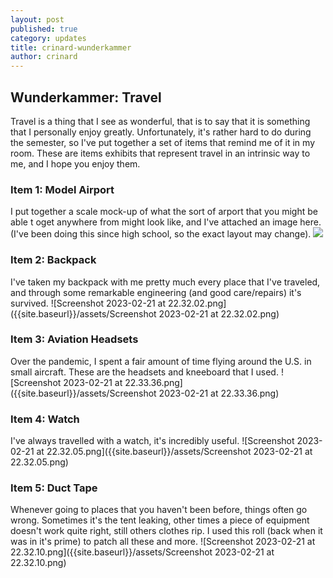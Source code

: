 ```yaml
---
layout: post
published: true
category: updates
title: crinard-wunderkammer
author: crinard
---
```

## Wunderkammer: Travel

Travel is a thing that I see as wonderful, that is to say that it is something that I personally enjoy greatly. Unfortunately, it's rather hard to do during the semester, so I've put together a set of items that remind me of it in my room. These are items exhibits that represent travel in an intrinsic way to me, and I hope you enjoy them. 

### Item 1: Model Airport
I put together a scale mock-up of what the sort of arport that you might be able t oget anywhere from might look like, and I've attached an image here. (I've been doing this since high school, so the exact layout may change). 
![]({{site.baseurl}}/https://i.imgur.com/QYnXjgoh.jpg)

### Item 2: Backpack
I've taken my backpack with me pretty much every place that I've traveled, and through some remarkable engineering (and good care/repairs) it's survived. 
![Screenshot 2023-02-21 at 22.32.02.png]({{site.baseurl}}/assets/Screenshot 2023-02-21 at 22.32.02.png)

### Item 3: Aviation Headsets
Over the pandemic, I spent a fair amount of time flying around the U.S. in small aircraft. These are the headsets and kneeboard that I used. 
![Screenshot 2023-02-21 at 22.33.36.png]({{site.baseurl}}/assets/Screenshot 2023-02-21 at 22.33.36.png)


### Item 4: Watch
I've always travelled with a watch, it's incredibly useful. 
![Screenshot 2023-02-21 at 22.32.05.png]({{site.baseurl}}/assets/Screenshot 2023-02-21 at 22.32.05.png)

### Item 5: Duct Tape
Whenever going to places that you haven't been before, things often go wrong. Sometimes it's the tent leaking, other times a piece of equipment doesn't work quite right, still others clothes rip. I used this roll (back when it was in it's prime) to patch all these and more.
![Screenshot 2023-02-21 at 22.32.10.png]({{site.baseurl}}/assets/Screenshot 2023-02-21 at 22.32.10.png)
